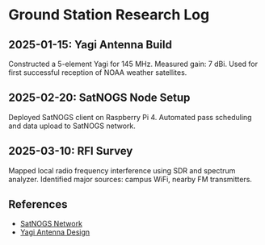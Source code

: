 # Ground Station Research Log

## 2025-01-15: Yagi Antenna Build
Constructed a 5-element Yagi for 145 MHz. Measured gain: 7 dBi. Used for first successful reception of NOAA weather satellites.

## 2025-02-20: SatNOGS Node Setup
Deployed SatNOGS client on Raspberry Pi 4. Automated pass scheduling and data upload to SatNOGS network.

## 2025-03-10: RFI Survey
Mapped local radio frequency interference using SDR and spectrum analyzer. Identified major sources: campus WiFi, nearby FM transmitters.

## References
- [SatNOGS Network](https://network.satnogs.org/)
- [Yagi Antenna Design](https://www.arrl.org/files/file/Technology/tis/info/pdf/9107032.pdf)
